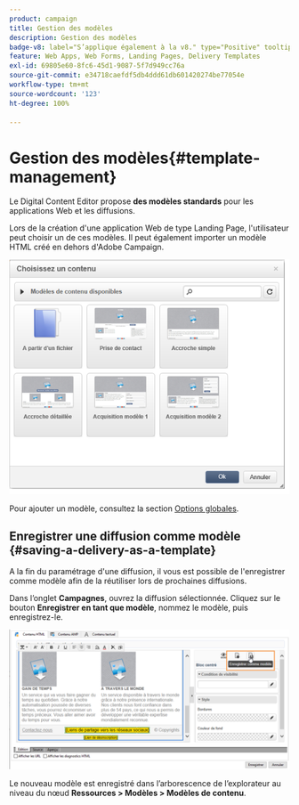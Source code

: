```yaml
---
product: campaign
title: Gestion des modèles
description: Gestion des modèles
badge-v8: label="S’applique également à la v8." type="Positive" tooltip="S’applique également à Campaign v8."
feature: Web Apps, Web Forms, Landing Pages, Delivery Templates
exl-id: 69805e60-8fc6-45d1-9087-5f7d949cc76a
source-git-commit: e34718caefdf5db4ddd61db601420274be77054e
workflow-type: tm+mt
source-wordcount: '123'
ht-degree: 100%

---
```


# Gestion des modèles{#template-management}



Le Digital Content Editor propose **des modèles standards** pour les applications Web et les diffusions.

Lors de la création d&#39;une application Web de type Landing Page, l&#39;utilisateur peut choisir un de ces modèles. Il peut également importer un modèle HTML créé en dehors d&#39;Adobe Campaign.

![](assets/dce_popup_templatechoice.png)

Pour ajouter un modèle, consultez la section [Options globales](content-editor-interface.md#global-options).

## Enregistrer une diffusion comme modèle {#saving-a-delivery-as-a-template}

A la fin du paramétrage d&#39;une diffusion, il vous est possible de l&#39;enregistrer comme modèle afin de la réutiliser lors de prochaines diffusions.

Dans l’onglet **Campagnes**, ouvrez la diffusion sélectionnée. Cliquez sur le bouton **Enregistrer en tant que modèle**, nommez le modèle, puis enregistrez-le.

![](assets/dce_save_model.png)

Le nouveau modèle est enregistré dans l’arborescence de l’explorateur au niveau du nœud **Ressources > Modèles > Modèles de contenu**.
